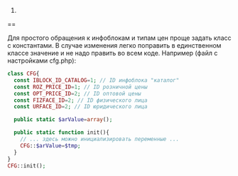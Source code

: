 1.
==

Для простого обращения к инфоблокам и типам цен проще задать класс с константами. В случае изменения легко поправить в единственном классе значение и не надо править во всем коде. Например (файл с настройками cfg.php):
```php
class CFG{
  const IBLOCK_ID_CATALOG=1; // ID инфоблока "каталог"
  const ROZ_PRICE_ID=1; // ID розничной цены
  const OPT_PRICE_ID=2; // ID оптовой цены
  const FIZFACE_ID=2; // ID физического лица
  const URFACE_ID=2; // ID юридического лица

  public static $arValue=array();

  public static function init(){
    // ... здесь можно инициализировать переменные ...
    CFG::$arValue=$tmp;
  }
}
CFG::init();
```